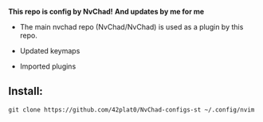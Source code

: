 **This repo is config by NvChad!**
**And updates by me for me**

- The main nvchad repo (NvChad/NvChad) is used as a plugin by this repo.

- Updated keymaps

- Imported plugins

## Install:

`git clone https://github.com/42plat0/NvChad-configs-st ~/.config/nvim`
